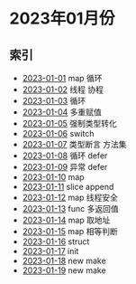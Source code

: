 # 2023年01月份

## 索引

- [2023-01-01](./01/README.md) map 循环
- [2023-01-02](./02/README.md) 线程 协程
- [2023-01-03](./03/README.md) 循环
- [2023-01-04](./04/README.md) 多重赋值
- [2023-01-05](./05/README.md) 强制类型转化
- [2023-01-06](./06/README.md) switch
- [2023-01-07](./07/README.md) 类型断言 方法集
- [2023-01-08](./08/README.md) 循环 defer
- [2023-01-09](./09/README.md) 异常 defer
- [2023-01-10](./10/README.md) map
- [2023-01-11](./11/README.md) slice append
- [2023-01-12](./12/README.md) map 线程安全
- [2023-01-13](./13/README.md) func 多返回值
- [2023-01-14](./14/README.md) map 取地址
- [2023-01-15](./15/README.md) map 相等判断
- [2023-01-16](./16/README.md) struct
- [2023-01-17](./17/README.md) init
- [2023-01-18](./18/README.md) new make
- [2023-01-19](./19/README.md) new make